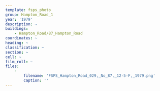 ```yaml
---
template: fsps_photo
group: Hampton_Road_1
year: '1979'
description: ~
buildings:
    - Hampton_Road/87_Hampton_Road
coordinates: ~
heading: ~
classification: ~
section: ~
cell: ~
film_roll: ~
files:
    -
        filename: 'FSPS_Hampton_Road_029,_No_87,_12-5-F,_1979.png'
        caption: ''
---
```

